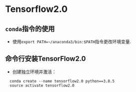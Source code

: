 # Tensorflow2.0

## `conda`指令的使用

- 使用`export PATH=~/anaconda3/bin:$PATH`指令更改环境变量.

## 命令行安装TensorFlow2.0

- 创建独立环境并激活：
 
```
  conda create --name tensorflow2.0 python==3.8.5
  source activate tensorflow2.0
```
